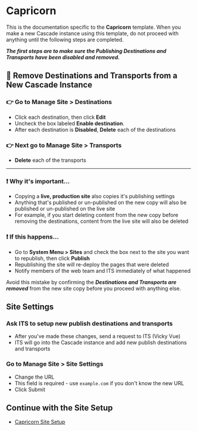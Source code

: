 # Capricorn

This is the documentation specific to the **Capricorn** template. When you make a new Cascade instance using this template, do not proceed with anything until the following steps are completed.

**_The first steps are to make sure the Publishing Destinations and Transports have been disabled and removed._**

## :dart: Remove Destinations and Transports from a New Cascade Instance

### :point_right: Go to Manage Site > Destinations

-   Click each destination, then click **Edit**
-   Uncheck the box labeled **Enable destination**.
-   After each destination is **Disabled**, **Delete** each of the destinations

### :point_right: Next go to Manage Site > Transports

-   **Delete** each of the transports

---

### :exclamation: Why it's important...

-   Copying a **live, production site** also copies it's publishing settings
-   Anything that's published or un-published on the new copy will also be published or un-published on the live site
-   For example, if you start deleting content from the new copy before removing the destinations, content from the live site will also be deleted

### :exclamation: If this happens...

-   Go to **System Menu > Sites** and check the box next to the site you want to republish, then click **Publish**
-   Republishing the site will re-deploy the pages that were deleted
-   Notify members of the web team and ITS immediately of what happened

Avoid this mistake by confirming the **_Destinations and Transports are removed_** from the new site copy before you proceed with anything else.

## Site Settings

### Ask ITS to setup new publish destinations and transports

-   After you've made these changes, send a request to ITS (Vicky Vue)
-   ITS will go into the Cascade instance and add new publish destinations and transports

### Go to Manage Site > Site Settings

-   Change the URL
-   This field is required - use `example.com` if you don't know the new URL
-   Click Submit

## Continue with the Site Setup

-   [Capricorn Site Setup](https://github.com/UniversityOfSaintThomas/Cascade_documentation/tree/main/capricorn/site_setup.md)
